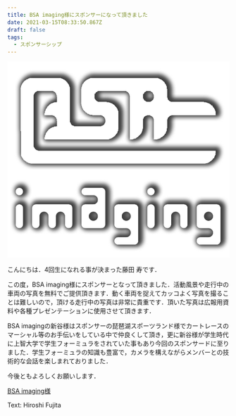 ```yaml
---
title: BSA imaging様にスポンサーになって頂きました
date: 2021-03-15T08:33:50.867Z
draft: false
tags:
  - スポンサーシップ
---
```

![](49a75280-d8a1-4f18-a830-d9fcc55d573a.jpg)

こんにちは．4回生になれる事が決まった藤田 寿です．

この度，BSA imaging様にスポンサーとなって頂きました．活動風景や走行中の車両の写真を無料でご提供頂きます．動く車両を捉えてカッコよく写真を撮ることは難しいので，頂ける走行中の写真は非常に貴重です．頂いた写真は広報用資料や各種プレゼンテーションに使用させて頂きます．

BSA imagingの新谷様はスポンサーの琵琶湖スポーツランド様でカートレースのマーシャル等のお手伝いをしている中で仲良くして頂き，更に新谷様が学生時代に上智大学で学生フォーミュラをされていた事もあり今回のスポンサードに至りました．学生フォーミュラの知識も豊富で，カメラを構えながらメンバーとの技術的な会話を楽しまれておりました．

今後ともよろしくお願いします．

[BSA imaging様](https://bruleopard.wixsite.com/bsaimaging)

Text: Hiroshi Fujita